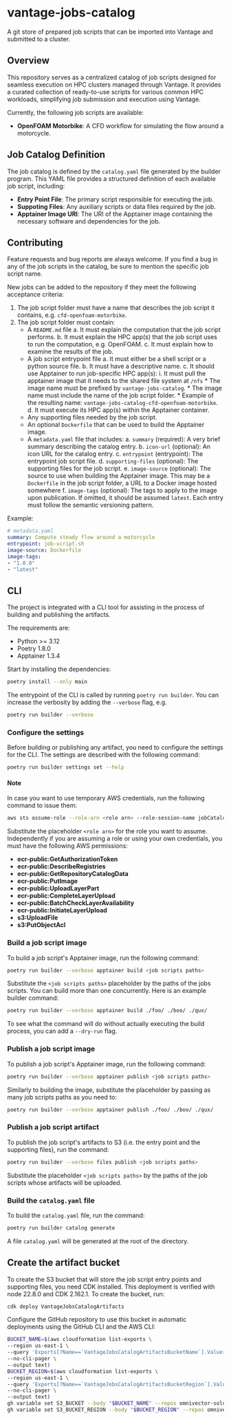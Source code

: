 # vantage-jobs-catalog
A git store of prepared job scripts that can be imported into Vantage and submitted to a cluster.

## Overview

This repository serves as a centralized catalog of job scripts designed for seamless execution on HPC clusters managed through Vantage. It provides a curated collection of ready-to-use scripts for various common HPC workloads, simplifying job submission and execution using Vantage.

Currently, the following job scripts are available:

* **OpenFOAM Motorbike**: A CFD workflow for simulating the flow around a motorcycle.

## Job Catalog Definition

The job catalog is defined by the `catalog.yaml` file generated by the builder program. This YAML file provides a structured definition of each available job script, including:

* **Entry Point File**: The primary script responsible for executing the job.
* **Suppoting Files**: Any auxiliary scripts or data files required by the job.
* **Apptainer Image URI**: The URI of the Apptainer image containing the necessary software and dependencies for the job.

## Contributing

Feature requests and bug reports are always welcome. If you find a bug in any of the job scripts in the catalog, be sure
to mention the specific job script name.

New jobs can be added to the repository if they meet the following acceptance criteria:

1. The job script folder must have a name that describes the job script it contains, e.g. `cfd-openfoam-motorbike`.
2. The job script folder must contain:
    * A `README.md` file
        a. It must explain the computation that the job script performs.
        b. It must explain the HPC app(s) that the job script uses to run the computation, e.g. OpenFOAM.
        c. It must explain how to examine the results of the job.
    * A job script entrypoint file
        a. It must either be a shell script or a python source file.
        b. It must have a descriptive name.
        c. It should use Apptainer to run job-specific HPC app(s):
            i. It must pull the apptainer image that it needs to the shared file system at `/nfs`
                * The image name must be prefixed by `vantage-jobs-catalog`.
                * The image name must include the name of the job script folder.
                * Example of the resulting name: `vantage-jobs-catalog-cfd-openfoam-motorbike`.
        d. It must execute its HPC app(s) within the Apptainer container.
    * Any supporting files needed by the job script.
    * An optional `Dockerfile` that can be used to build the Apptainer image.
    * A `metadata.yaml` file that includes:
        a. `summary` (required): A very brief summary describing the catalog entry.
        b. `icon-url` (optional): An icon URL for the catalog entry.
        c. `entrypoint` (entrypoint): The entrypoint job script file.
        d. `supporting-files` (optional): The supporting files for the job script.
        e. `image-source` (optional): The source to use when building the Apptainer image. This may be a `Dockerfile` in the job script folder, a URL to a Docker image hosted somewhere
        f. `image-tags` (optional): The tags to apply to the image upon publication. If omitted, it should be assumed `latest`. Each entry must follow the semantic versioning pattern.

Example:
```yaml
# metadata.yaml
summary: Compute steady flow around a motorcycle
entrypoint: job-script.sh
image-source: Dockerfile
image-tags:
- "1.0.0"
- "latest"
```

## CLI

The project is integrated with a CLI tool for assisting in the process of building and publishing the artifacts.

The requirements are:
* Python >= 3.12
* Poetry 1.8.0
* Apptainer 1.3.4

Start by installing the dependencies:

```bash
poetry install --only main
```

The entrypoint of the CLI is called by running `poetry run builder`. You can increase the verbosity by adding the
`--verbose` flag, e.g.

```bash
poetry run builder --verbose
```

### Configure the settings

Before building or publishing any artifact, you need to configure the settings for the CLI. The settings are described
with the following command:

```bash
poetry run builder settings set --help
```

#### Note

In case you want to use temporary AWS credentials, run the following command to issue them:

```bash
aws sts assume-role --role-arn <role arn> --role-session-name jobCatalogBuilder --no-cli-pager --region us-east-1
```

Substitute the placeholder `<role arn>` for the role you want to assume. Independently if you are assuming a role or using your own credentials, you must have the following AWS permissions:

* **ecr-public:GetAuthorizationToken**
* **ecr-public:DescribeRegistries**
* **ecr-public:GetRepositoryCatalogData**
* **ecr-public:PutImage**
* **ecr-public:UploadLayerPart**
* **ecr-public:CompleteLayerUpload**
* **ecr-public:BatchCheckLayerAvailability**
* **ecr-public:InitiateLayerUpload**
* **s3:UploadFile**
* **s3:PutObjectAcl**

### Build a job script image

To build a job script's Apptainer image, run the following command:

```bash
poetry run builder --verbose apptainer build <job scripts paths>
```

Substitute the `<job scripts paths>` placeholder by the paths of the jobs scripts. You can build more than one
concurrently. Here is an example builder command:

```bash
poetry run builder --verbose apptainer build ./foo/ ./boo/ ./qux/
```

To see what the command will do without actually executing the build process, you can add a `--dry-run` flag.

### Publish a job script image

To publish a job script's Apptainer image, run the following command:

```bash
poetry run builder --verbose apptainer publish <job scripts paths>
```

Similarly to building the image, substitute the placeholder by passing as many job scripts paths as you need to:

```bash
poetry run builder --verbose apptainer publish ./foo/ ./boo/ ./qux/
```

### Publish a job script artifact

To publish the job script's artifacts to S3 (i.e. the entry point and the supporting files), run the command:

```bash
poetry run builder --verbose files publish <job scripts paths>
```

Substitute the placeholder `<job scripts paths>` by the paths of the job scripts whose artifacts will be uploaded.

### Build the `catalog.yaml` file

To build the `catalog.yaml` file, run the command:

```bash
poetry run builder catalog generate
```

A file `catalog.yaml` will be generated at the root of the directory.

## Create the artifact bucket

To create the S3 bucket that will store the job script entry points and supporting files, you need CDK installed.
This deployment is verified with node 22.8.0 and CDK 2.162.1. To create the bucket, run:

```bash
cdk deploy VantageJobsCatalogArtifacts
```

Configure the GitHub repository to use this bucket in automatic deployments using the GitHub CLI and the AWS CLI:

```bash
BUCKET_NAME=$(aws cloudformation list-exports \
--region us-east-1 \
--query 'Exports[?Name==`VantageJobsCatalogArtifactsBucketName`].Value[] | [0]' \
--no-cli-pager \
--output text)
BUCKET_REGION=$(aws cloudformation list-exports \
--region us-east-1 \
--query 'Exports[?Name==`VantageJobsCatalogArtifactsBucketRegion`].Value[] | [0]' \
--no-cli-pager \
--output text)
gh variable set S3_BUCKET --body "$BUCKET_NAME" --repos omnivector-solutions/vantage-jobs-catalog
gh variable set S3_BUCKET_REGION --body "$BUCKET_REGION" --repos omnivector-solutions/vantage-jobs-catalog
```
